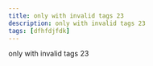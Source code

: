 ```yaml
---
title: only with invalid tags 23
description: only with invalid tags 23
tags: [dfhfdjfdk]
---
```


only with invalid tags 23
